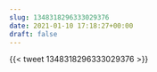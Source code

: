 ```yaml
---
slug: 1348318296333029376
date: 2021-01-10 17:18:27+00:00
draft: false
---
```


{{< tweet 1348318296333029376 >}}
